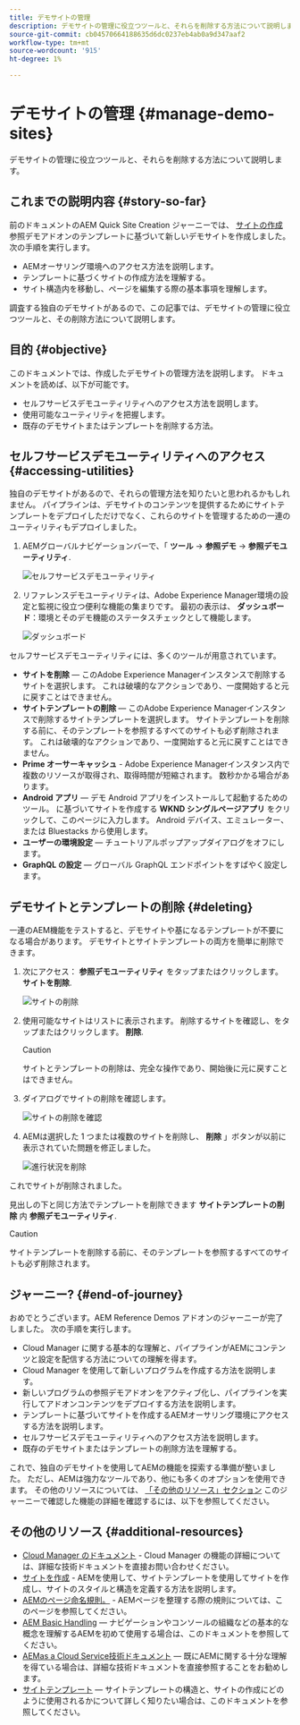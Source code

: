 ```yaml
---
title: デモサイトの管理
description: デモサイトの管理に役立つツールと、それらを削除する方法について説明します。
source-git-commit: cb04570664188635d6dc0237eb4ab0a9d347aaf2
workflow-type: tm+mt
source-wordcount: '915'
ht-degree: 1%

---
```



# デモサイトの管理 {#manage-demo-sites}

デモサイトの管理に役立つツールと、それらを削除する方法について説明します。

## これまでの説明内容 {#story-so-far}

前のドキュメントのAEM Quick Site Creation ジャーニーでは、 [サイトの作成](create-site.md) 参照デモアドオンのテンプレートに基づいて新しいデモサイトを作成しました。 次の手順を実行します。

* AEMオーサリング環境へのアクセス方法を説明します。
* テンプレートに基づくサイトの作成方法を理解する。
* サイト構造内を移動し、ページを編集する際の基本事項を理解します。

調査する独自のデモサイトがあるので、この記事では、デモサイトの管理に役立つツールと、その削除方法について説明します。

## 目的 {#objective}

このドキュメントでは、作成したデモサイトの管理方法を説明します。 ドキュメントを読めば、以下が可能です。

* セルフサービスデモユーティリティへのアクセス方法を説明します。
* 使用可能なユーティリティを把握します。
* 既存のデモサイトまたはテンプレートを削除する方法。

## セルフサービスデモユーティリティへのアクセス {#accessing-utilities}

独自のデモサイトがあるので、それらの管理方法を知りたいと思われるかもしれません。 パイプラインは、デモサイトのコンテンツを提供するためにサイトテンプレートをデプロイしただけでなく、これらのサイトを管理するための一連のユーティリティもデプロイしました。

1. AEMグローバルナビゲーションバーで、「 **ツール** -> **参照デモ** -> **参照デモユーティリティ**.

   ![セルフサービスデモユーティリティ](assets/demo-utilities.png)

1. リファレンスデモユーティリティは、Adobe Experience Manager環境の設定と監視に役立つ便利な機能の集まりです。 最初の表示は、 **ダッシュボード**：環境とそのデモ機能のステータスチェックとして機能します。

   ![ダッシュボード](assets/dashboard.png)

セルフサービスデモユーティリティには、多くのツールが用意されています。

* **サイトを削除**  — このAdobe Experience Managerインスタンスで削除するサイトを選択します。 これは破壊的なアクションであり、一度開始すると元に戻すことはできません。
* **サイトテンプレートの削除**  — このAdobe Experience Managerインスタンスで削除するサイトテンプレートを選択します。 サイトテンプレートを削除する前に、そのテンプレートを参照するすべてのサイトも必ず削除されます。 これは破壊的なアクションであり、一度開始すると元に戻すことはできません。
* **Prime オーサーキャッシュ** - Adobe Experience Managerインスタンス内で複数のリソースが取得され、取得時間が短縮されます。 数秒かかる場合があります。
* **Android アプリ**  — デモ Android アプリをインストールして起動するためのツール。 に基づいてサイトを作成する **WKND シングルページアプリ** をクリックして、このページに入力します。 Android デバイス、エミュレーター、または Bluestacks から使用します。
* **ユーザーの環境設定**  — チュートリアルポップアップダイアログをオフにします。
* **GraphQL の設定**  — グローバル GraphQL エンドポイントをすばやく設定します。

## デモサイトとテンプレートの削除 {#deleting}

一連のAEM機能をテストすると、デモサイトや基になるテンプレートが不要になる場合があります。 デモサイトとサイトテンプレートの両方を簡単に削除できます。

1. 次にアクセス： **参照デモユーティリティ** をタップまたはクリックします。 **サイトを削除**.

   ![サイトの削除](assets/delete-sites.png)

1. 使用可能なサイトはリストに表示されます。 削除するサイトを確認し、をタップまたはクリックします。 **削除**.

   >[!CAUTION]
   >
   >サイトとテンプレートの削除は、完全な操作であり、開始後に元に戻すことはできません。

1. ダイアログでサイトの削除を確認します。

   ![サイトの削除を確認](assets/confirm-site-delete.png)

1. AEMは選択した 1 つまたは複数のサイトを削除し、 **削除** 」ボタンが以前に表示されていた問題を修正しました。

   ![進行状況を削除](assets/delete-progress.png)

これでサイトが削除されました。

見出しの下と同じ方法でテンプレートを削除できます **サイトテンプレートの削除** 内 **参照デモユーティリティ**.

>[!CAUTION]
>
>サイトテンプレートを削除する前に、そのテンプレートを参照するすべてのサイトも必ず削除されます。

## ジャーニー? {#end-of-journey}

おめでとうございます。AEM Reference Demos アドオンのジャーニーが完了しました。 次の手順を実行します。

* Cloud Manager に関する基本的な理解と、パイプラインがAEMにコンテンツと設定を配信する方法についての理解を得ます。
* Cloud Manager を使用して新しいプログラムを作成する方法を説明します。
* 新しいプログラムの参照デモアドオンをアクティブ化し、パイプラインを実行してアドオンコンテンツをデプロイする方法を説明します。
* テンプレートに基づいてサイトを作成するAEMオーサリング環境にアクセスする方法を説明します。
* セルフサービスデモユーティリティへのアクセス方法を説明します。
* 既存のデモサイトまたはテンプレートの削除方法を理解する。

これで、独自のデモサイトを使用してAEMの機能を探索する準備が整いました。 ただし、AEMは強力なツールであり、他にも多くのオプションを使用できます。 その他のリソースについては、 [「その他のリソース」セクション](#additional-resources) このジャーニーで確認した機能の詳細を確認するには、以下を参照してください。

## その他のリソース {#additional-resources}

* [Cloud Manager のドキュメント](https://experienceleague.adobe.com/docs/experience-manager-cloud-service/onboarding/onboarding-concepts/cloud-manager-introduction.html) - Cloud Manager の機能の詳細については、詳細な技術ドキュメントを直接お問い合わせください。
* [サイトを作成](/help/sites-cloud/administering/site-creation/create-site.md) - AEMを使用して、サイトテンプレートを使用してサイトを作成し、サイトのスタイルと構造を定義する方法を説明します。
* [AEMのページ命名規則。](/help/sites-cloud/authoring/fundamentals/organizing-pages.md#page-name-restrictions-and-best-practices) - AEMページを整理する際の規則については、このページを参照してください。
* [AEM Basic Handling](/help/sites-cloud/authoring/getting-started/basic-handling.md)  — ナビゲーションやコンソールの組織などの基本的な概念を理解するAEMを初めて使用する場合は、このドキュメントを参照してください。
* [AEMas a Cloud Service技術ドキュメント](https://experienceleague.adobe.com/docs/experience-manager-cloud-service.html?lang=ja)  — 既にAEMに関する十分な理解を得ている場合は、詳細な技術ドキュメントを直接参照することをお勧めします。
* [サイトテンプレート](/help/sites-cloud/administering/site-creation/site-templates.md)  — サイトテンプレートの構造と、サイトの作成にどのように使用されるかについて詳しく知りたい場合は、このドキュメントを参照してください。
